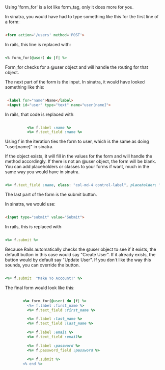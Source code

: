 Using 'form_for' is a lot like form_tag, only it does more for you. 

In sinatra, you would have had to type something like this for the first line of a form: 

```html

<form action='/users' method='POST'>

```

In rails, this line is replaced with:

```ruby

<% form_for(@user) do |f| %> 

```

Form_for checks for a @user object and will handle the routing for that object.

The next part of the form is the input. In sinatra, it would have looked something like this:


```html

 <label for="name">Name</label>
 <input id="user" type="text" name="user[name]">


```

In rails, that code is replaced with:

```ruby

		  <%= f.label :name %>
		  <%= f.text_field :name %>

```
Using f in the iteration ties the form to user, which is the same as doing "user[name]" in sinatra. 

If the object exists, it will fill in the values for the form and will handle the method accordingly. If there is not an @user object, the form will be blank. You can add placeholders or classes to your forms if want, much in the same way you would have in sinatra.


```ruby

<%= f.text_field :name, class: "col-md-4 control-label", placeholder: "Enter Your Name" %>

```

The last part of the form is the submit button. 

In sinatra, we would use:

```html

<input type="submit" value="Submit">


```
In rails, this is replaced with

```ruby

<%= f.submit %>

```

Because Rails automatically checks the @user object to see if it exists, the default button in this case would say "Create User". If it already exists, the button would by default say "Update User". If you don't like the way this sounds, you can override the button. 

```ruby

<%= f.submit  "Make Yo Account!" %>

```


The final form would look like this:

```ruby

		<%= form_for(@user) do |f| %>
		  <%= f.label :first_name %>
		  <%= f.text_field :first_name %>

		  <%= f.label :last_name %>
		  <%= f.text_field :last_name %>

		  <%= f.label :email %>
		  <%= f.text_field :email%>

		  <%= f.label :password %>
		  <%= f.password_field :password %>

		  <%= f.submit %>
		<% end %>

```
